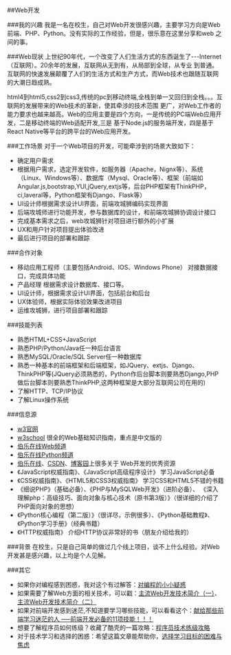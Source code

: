 ##Web开发

###我的兴趣
我是一名在校生，自己对Web开发很感兴趣，主要学习方向是Web前端、PHP、Python。没有实际的工作经验，但是，很乐意在这里分享和web
之间的事。

###Web现状
上世纪90年代，一个改变了人们生活方式的东西诞生了---Internet（互联网）。20余年的发展，互联网从无到有，从局部到全球，从专业
到普通。互联网的快速发展颠覆了人们的生活方式和生产方式，而Web技术也跟随互联网的大潮日趋成熟。

html4到html5,css2到css3,传统的pc到移动终端,全栈到单一又回归到全栈。。。互联网的发展带来的Web技术的革新，使其牵涉的技术范围
更广，对Web工作者的能力要求也越来越高。Web的应用主要是四个方向，一是传统的PC端Web应用开发，二是移动终端的Web适配开发,三是
基于Node.js的服务端开发，四是基于React Native等平台的跨平台的Web应用开发。

###工作场景
对于一个Web项目的开发，可能牵涉到的场景大致如下：
- 确定用户需求
- 根据用户需求，选定开发软件，如服务器（Apache，Nignx等）、系统（Linux、Windows等）、数据库（Mysql、Oracle等）、框架（前端如Angular.js,bootstrap,YUI,jQuery,extjs等，后台PHP框架有ThinkPHP，ci,laveral等，Python框架有Django、Flask等）
- UI设计师根据需求设计UI界面，前端攻城狮编码实现界面
- 后端攻城师进行功能开发，参与数据库的设计，和前端攻城狮协调设计接口
- 完成基本需求之后，web攻城狮针对项目进行额外的小扩展
- UX和用户针对项目提出体验改进
- 最后进行项目的部署和跟踪

###合作对象
- 移动应用工程师（主要包括Android、IOS、Windows Phone） 对接数据接口，完成具体功能
- 产品经理 根据需求设计数据库、接口等。
- UI设计师，根据需求设计UI界面，包括前台和后台
- UX体验师，根据实际体验效果改进项目
- 运维攻城狮，进行项目部署和跟踪

###技能列表
- 熟悉HTML+CSS+JavaScript
- 熟悉PHP/Python/Java任一种后台语言
- 熟悉MySQL/Oracle/SQL Server任一种数据库
- 熟悉一种基本的前端框架和后端框架，如JQuery、extjs、Django、ThinkPHP等(JQuery必须熟悉的，Python作后台脚本则要熟悉Django,PHP做后台脚本则要熟悉ThinkPHP,这两种框架是大部分互联网公司在用的)
- 了解HTTP、TCP/IP协议
- 了解Linux操作系统

###信息源
- [w3官网](http://www.w3.org) 
- [w3school](http://www.w3school.com.cn/) 很全的Web基础知识指南，重点是中文版的
- [伯乐在线Web频道](http://web.jobbole.com/)
- [伯乐在线Python频道](http://python.jobbole.com/)
- [伯乐在线](http://blog.jobbole.com/)、[CSDN](http://blog.csdn.net/)、[博客园](http://www.cnblogs.com/)上很多关于
Web开发的优秀资源
- 《JavaScript权威指南》、《JavaScript高级程序设计》 学习JavaScript必备
- 《CSS权威指南》、《HTML5和CSS3权威指南》  学习CSS和HTML5不错的书籍
- 《细说PHP》（基础必备）、《PHP与MySQLWeb开发》（进阶必备）、
《深入理解php：高级技巧、面向对象与核心技术（原书第3版）》（很详细的介绍了PHP面向对象的思想）
- 《Python核心编程（第二版）》（很详尽，示例很多）、《Python基础教程》、《Python学习手册》（经典书籍）
- 《HTTP权威指南》 介绍HTTP协议非常好的书（朋友介绍给我的）

###背景
在校生，只是自己简单的做过几个线上项目，谈不上什么经验。对Web开发甚是感兴趣，以上均是个人见解。

###其它
* 如果你对编程感到困惑，我对这个有过解答：[对编程的小小疑惑](http://segmentfault.com/q/1010000002656190?_ea=172906)
* 如果需要了解Web方面的相关技术，可以戳：[主流Web开发技术简介（一）](http://www.ido321.com/299.html)、
[主流Web开发技术简介（二）](http://www.ido321.com/296.html)
* 如果对前端开发感到迷茫,不知道要学习哪些技能，可以看看这个：[献给那些前端学习迷茫的人 —–前端开发必备的11项技能！！！](http://www.ido321.com/110.html)
* 想要了解程序员如何练级？收藏了酷壳的一篇攻略：[程序员技术练级攻略](http://www.ido321.com/1444.html)
* 对于技术学习和选择的困惑：希望这篇文章能帮助你，[选择学习目标的困难与焦虑](http://timyang.net/misc/choose-difficulty/)
